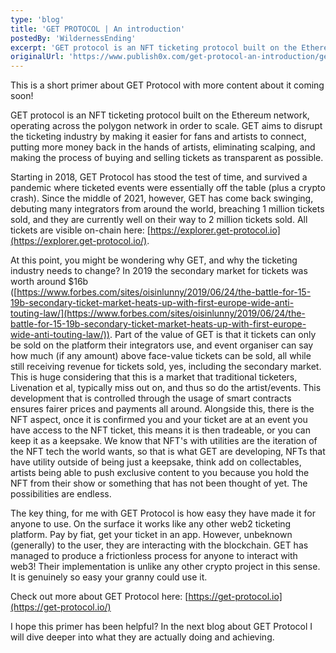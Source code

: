 ```yaml
---
type: 'blog'
title: 'GET PROTOCOL | An introduction'
postedBy: 'WildernessEnding'
excerpt: 'GET protocol is an NFT ticketing protocol built on the Ethereum network, operating across the polygon network in order to scale.'
originalUrl: 'https://www.publish0x.com/get-protocol-an-introduction/get-protocol-an-introduction-xooxglq'
---
```

This is a short primer about GET Protocol with more content about it coming soon!

GET protocol is an NFT ticketing protocol built on the Ethereum network, operating across the polygon network in order to scale. GET aims to disrupt the ticketing industry by making it easier for fans and artists to connect, putting more money back in the hands of artists, eliminating scalping, and making the process of buying and selling tickets as transparent as possible.  
  
Starting in 2018, GET Protocol has stood the test of time, and survived a pandemic where ticketed events were essentially off the table (plus a crypto crash). Since the middle of 2021, however, GET has come back swinging, debuting many integrators from around the world, breaching 1 million tickets sold, and they are currently well on their way to 2 million tickets sold. All tickets are visible on-chain here:  [https://explorer.get-protocol.io](https://explorer.get-protocol.io/).  
  
At this point, you might be wondering why GET, and why the ticketing industry needs to change? In 2019 the secondary market for tickets was worth around $16b ([https://www.forbes.com/sites/oisinlunny/2019/06/24/the-battle-for-15-19b-secondary-ticket-market-heats-up-with-first-europe-wide-anti-touting-law/](https://www.forbes.com/sites/oisinlunny/2019/06/24/the-battle-for-15-19b-secondary-ticket-market-heats-up-with-first-europe-wide-anti-touting-law/)). Part of the value of GET is that it tickets can only be sold on the platform their integrators use, and event organiser can say how much (if any amount) above face-value tickets can be sold, all while still receiving revenue for tickets sold, yes, including the secondary market. This is huge considering that this is a market that traditional ticketers, Livenation et al, typically miss out on, and thus so do the artist/events. This development that is controlled through the usage of smart contracts ensures fairer prices and payments all around. Alongside this, there is the NFT aspect, once it is confirmed you and your ticket are at an event you have access to the NFT ticket, this means it is then tradeable, or you can keep it as a keepsake. We know that NFT's with utilities are the iteration of the NFT tech the world wants, so that is what GET are developing, NFTs that have utility outside of being just a keepsake, think add on collectables, artists being able to push exclusive content to you because you hold the NFT from their show or something that has not been thought of yet. The possibilities are endless.  
  
The key thing, for me with GET Protocol is how easy they have made it for anyone to use. On the surface it works like any other web2 ticketing platform. Pay by fiat, get your ticket in an app. However, unbeknown (generally) to the user, they are interacting with the blockchain. GET has managed to produce a frictionless process for anyone to interact with web3! Their implementation is unlike any other crypto project in this sense. It is genuinely so easy your granny could use it.  
  
Check out more about GET Protocol here:  [https://get-protocol.io](https://get-protocol.io/)  
  
I hope this primer has been helpful? In the next blog about GET Protocol I will dive deeper into what they are actually doing and achieving.